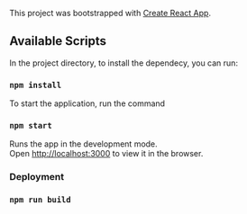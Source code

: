 This project was bootstrapped with [Create React App](https://github.com/facebook/create-react-app).

## Available Scripts

In the project directory, to install the dependecy, you can run:

### `npm install`

To start the application, run the command

### `npm start`

Runs the app in the development mode.<br />
Open [http://localhost:3000](http://localhost:3000) to view it in the browser.

### Deployment

### `npm run build`
